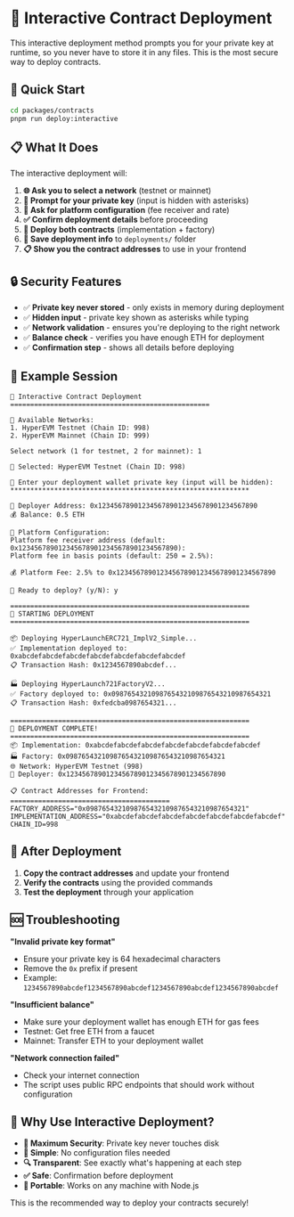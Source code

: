 # 🔐 Interactive Contract Deployment

This interactive deployment method prompts you for your private key at runtime, so you never have to store it in any files. This is the most secure way to deploy contracts.

## 🚀 Quick Start

```bash
cd packages/contracts
pnpm run deploy:interactive
```

## 📋 What It Does

The interactive deployment will:

1. **🌐 Ask you to select a network** (testnet or mainnet)
2. **🔑 Prompt for your private key** (input is hidden with asterisks)
3. **💼 Ask for platform configuration** (fee receiver and rate)
4. **✅ Confirm deployment details** before proceeding
5. **🚀 Deploy both contracts** (implementation + factory)
6. **💾 Save deployment info** to `deployments/` folder
7. **📋 Show you the contract addresses** to use in your frontend

## 🔒 Security Features

- ✅ **Private key never stored** - only exists in memory during deployment
- ✅ **Hidden input** - private key shown as asterisks while typing
- ✅ **Network validation** - ensures you're deploying to the right network
- ✅ **Balance check** - verifies you have enough ETH for deployment
- ✅ **Confirmation step** - shows all details before deploying

## 📝 Example Session

```
🚀 Interactive Contract Deployment
==================================================

📡 Available Networks:
1. HyperEVM Testnet (Chain ID: 998)
2. HyperEVM Mainnet (Chain ID: 999)

Select network (1 for testnet, 2 for mainnet): 1

📡 Selected: HyperEVM Testnet (Chain ID: 998)

🔑 Enter your deployment wallet private key (input will be hidden): ************************************************************

👤 Deployer Address: 0x1234567890123456789012345678901234567890
💰 Balance: 0.5 ETH

💼 Platform Configuration:
Platform fee receiver address (default: 0x1234567890123456789012345678901234567890): 
Platform fee in basis points (default: 250 = 2.5%): 

💰 Platform Fee: 2.5% to 0x1234567890123456789012345678901234567890

🚀 Ready to deploy? (y/N): y

============================================================
🚀 STARTING DEPLOYMENT
============================================================

📦 Deploying HyperLaunchERC721_ImplV2_Simple...
✅ Implementation deployed to: 0xabcdefabcdefabcdefabcdefabcdefabcdefabcdef
📋 Transaction Hash: 0x1234567890abcdef...

🏭 Deploying HyperLaunch721FactoryV2...
✅ Factory deployed to: 0x0987654321098765432109876543210987654321
📋 Transaction Hash: 0xfedcba0987654321...

============================================================
🎉 DEPLOYMENT COMPLETE!
============================================================
📦 Implementation: 0xabcdefabcdefabcdefabcdefabcdefabcdefabcdef
🏭 Factory: 0x0987654321098765432109876543210987654321
🌐 Network: HyperEVM Testnet (998)
👤 Deployer: 0x1234567890123456789012345678901234567890

📋 Contract Addresses for Frontend:
========================================
FACTORY_ADDRESS="0x0987654321098765432109876543210987654321"
IMPLEMENTATION_ADDRESS="0xabcdefabcdefabcdefabcdefabcdefabcdefabcdef"
CHAIN_ID=998
```

## 🔧 After Deployment

1. **Copy the contract addresses** and update your frontend
2. **Verify the contracts** using the provided commands
3. **Test the deployment** through your application

## 🆘 Troubleshooting

**"Invalid private key format"**
- Ensure your private key is 64 hexadecimal characters
- Remove the `0x` prefix if present
- Example: `1234567890abcdef1234567890abcdef1234567890abcdef1234567890abcdef`

**"Insufficient balance"**
- Make sure your deployment wallet has enough ETH for gas fees
- Testnet: Get free ETH from a faucet
- Mainnet: Transfer ETH to your deployment wallet

**"Network connection failed"**
- Check your internet connection
- The script uses public RPC endpoints that should work without configuration

## 🎯 Why Use Interactive Deployment?

- **🔐 Maximum Security**: Private key never touches disk
- **🎯 Simple**: No configuration files needed
- **🔍 Transparent**: See exactly what's happening at each step
- **✅ Safe**: Confirmation before deployment
- **📱 Portable**: Works on any machine with Node.js

This is the recommended way to deploy your contracts securely!
